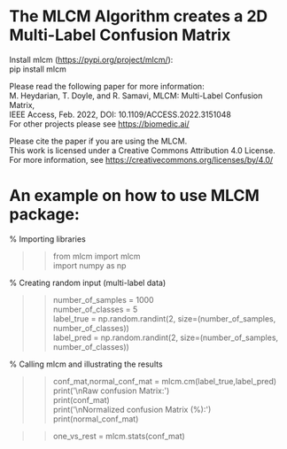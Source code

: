 # The MLCM Algorithm creates a 2D Multi-Label Confusion Matrix
Install mlcm (https://pypi.org/project/mlcm/):\
pip install mlcm

Please read the following paper for more information:\
M. Heydarian, T. Doyle, and R. Samavi, MLCM: Multi-Label Confusion Matrix,\
IEEE Access, Feb. 2022, DOI: 10.1109/ACCESS.2022.3151048\
For other projects please see https://biomedic.ai/


Please cite the paper if you are using the MLCM.\
This work is licensed under a Creative Commons Attribution 4.0 License.\
For more information, see https://creativecommons.org/licenses/by/4.0/

# An example on how to use MLCM package:
% Importing libraries
>> from mlcm import mlcm\
>> import numpy as np

% Creating random input (multi-label data)
>> number_of_samples = 1000\
>> number_of_classes = 5\
>> label_true = np.random.randint(2, size=(number_of_samples, number_of_classes))\
>> label_pred = np.random.randint(2, size=(number_of_samples, number_of_classes))

% Calling mlcm and illustrating the results
>> conf_mat,normal_conf_mat = mlcm.cm(label_true,label_pred)\
>> print('\nRaw confusion Matrix:')\
>> print(conf_mat)\
>> print('\nNormalized confusion Matrix (%):')\
>> print(normal_conf_mat)

>> one_vs_rest = mlcm.stats(conf_mat)
